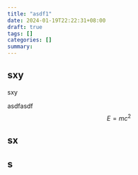 ```yaml
---
title: "asdf1"
date: 2024-01-19T22:22:31+08:00
draft: true
tags: []
categories: [] 
summary: 
---
```


## sxy
sxy 

asdfasdf $$ E=mc^2 $$

## sx

## s